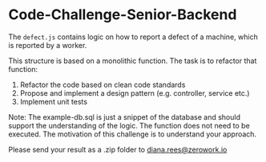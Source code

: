 # Code-Challenge-Senior-Backend

The `defect.js` contains logic on how to report a defect of a machine, which is reported by a worker.

This structure is based on a monolithic function. The task is to refactor that function: 

1. Refactor the code based on clean code standards
2. Propose and implement a design pattern (e.g. controller, service etc.)
3. Implement unit tests

Note: The example-db.sql is just a snippet of the database and should support the understanding of the logic. The function does not need to be executed. The motivation of this challenge is to understand your approach. 

Please send your result as a .zip folder to diana.rees@zerowork.io 

